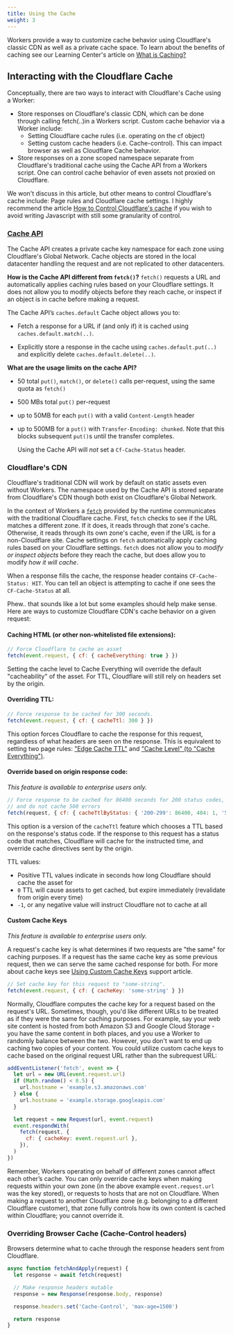 ```yaml
---
title: Using the Cache
weight: 3
---
```


Workers provide a way to customize cache behavior using Cloudflare's classic CDN as well as a private cache space. To learn about the benefits of caching see our Learning Center's article on [What is Caching?](https://www.cloudflare.com/learning/cdn/what-is-caching/)

## Interacting with the Cloudflare Cache

Conceptually, there are two ways to interact with Cloudflare's Cache using a Worker:

- Store responses on Cloudflare's classic CDN, which can be done through calling fetch(..)in a Workers script. Custom cache behavior via a Worker include:
  - Setting Cloudflare cache rules (i.e. operating on the cf object)
  - Setting custom cache headers (i.e. Cache-control). This can impact browser as well as Cloudflare Cache behavior.
- Store responses on a zone scoped namespace separate from Cloudflare's traditional cache using the Cache API from a Workers script. One can control cache behavior of even assets not proxied on Cloudflare.

We won't discuss in this article, but other means to control Cloudflare's cache include: Page rules and Cloudflare cache settings. I highly recommend the article [How to Control Cloudflare's cache](https://support.cloudflare.com/hc/en-us/articles/202775670) if you wish to avoid writing Javascript with still some granularity of control.

### [Cache API](/reference/apis/cache)

The Cache API creates a private cache key namespace for each zone using Cloudflare's Global Network. Cache objects are stored in the local datacenter handling the request and are not replicated to other datacenters.

**How is the Cache API different from `fetch()`?** `fetch()` requests a URL and automatically applies caching rules based on your Cloudflare settings. It does not allow you to modify objects before they reach cache, or inspect if an object is in cache before making a request.

The Cache API’s `caches.default` Cache object allows you to:

- Fetch a response for a URL if (and only if) it is cached using `caches.default.match(..)`.

- Explicitly store a response in the cache using `caches.default.put(..)` and explicitly delete `caches.default.delete(..)`.

**What are the usage limits on the cache API?**

- 50 total `put()`, `match()`, or `delete()` calls per-request, using the same quota as `fetch()`

- 500 MBs total `put()` per-request

- up to 50MB for each `put()` with a valid `Content-Length` header

- up to 500MB for a `put()` with `Transfer-Encoding: chunked`. Note that this blocks subsequent `put()`s until the transfer completes.

  Using the Cache API will _not_ set a `Cf-Cache-Status` header.

### Cloudflare's CDN

Cloudflare's traditional CDN will work by default on static assets even without Workers. The namespace used by the Cache API is stored separate from Cloudflare's CDN though both exist on Cloudflare's Global Network.

In the context of Workers a [`fetch`](/reference/apis/fetch) provided by the runtime communicates with the traditional Cloudflare cache. First, `fetch` checks to see if the URL matches a different zone. If it does, it reads through that zone's cache. Otherwise, it reads through its own zone's cache, even if the URL is for a non-Cloudflare site. Cache settings on `fetch` automatically apply caching rules based on your Cloudflare settings. `fetch` does not allow you to _modify or inspect objects_ before they reach the cache, but does allow you to modify _how it will cache_.

When a response fills the cache, the response header contains `CF-Cache-Status: HIT`. You can tell an object is attempting to cache if one sees the `CF-Cache-Status` at all.

Phew.. that sounds like a lot but some examples should help make sense. Here are ways to customize Cloudflare CDN's cache behavior on a given request:

#### Caching HTML (or other non-whitelisted file extensions):

```javascript
// Force Cloudflare to cache an asset
fetch(event.request, { cf: { cacheEverything: true } })
```

Setting the cache level to Cache Everything will override the default "cacheability" of the asset. For TTL, Cloudflare will still rely on headers set by the origin.

#### Overriding TTL:

```javascript
// Force response to be cached for 300 seconds.
fetch(event.request, { cf: { cacheTtl: 300 } })
```

This option forces Cloudflare to cache the response for this request, regardless of what headers are seen on the response. This is equivalent to setting two page rules: ["Edge Cache TTL"](https://support.cloudflare.com/hc/en-us/articles/200168376-What-does-edge-cache-expire-TTL-mean-) and ["Cache Level" (to "Cache Everything")](https://support.cloudflare.com/hc/en-us/articles/200172266-What-do-the-custom-caching-options-mean-in-Page-Rules-).

#### Override based on origin response code:

_This feature is available to enterprise users only._

```javascript
// Force response to be cached for 86400 seconds for 200 status codes, 1 second for 404,
// and do not cache 500 errors
fetch(request, { cf: { cacheTtlByStatus: { '200-299': 86400, 404: 1, '500-599': 0 } } })
```

This option is a version of the `cacheTtl` feature which chooses a TTL based on the response's status code. If the response to this request has a status code that matches, Cloudflare will cache for the instructed time, and override cache directives sent by the origin.

TTL values:

- Positive TTL values indicate in seconds how long Cloudflare should cache the asset for
- `0` TTL will cause assets to get cached, but expire immediately (revalidate from origin every time)
- `-1`, or any negative value will instruct Cloudflare not to cache at all

#### Custom Cache Keys

_This feature is available to enterprise users only._

A request's cache key is what determines if two requests are "the same" for caching purposes. If a request has the same cache key as some previous request, then we can serve the same cached response for both. For more about cache keys see [Using Custom Cache Keys](https://support.cloudflare.com/hc/en-us/articles/115004290387) support article.

```javascript
// Set cache key for this request to "some-string".
fetch(event.request, { cf: { cacheKey: 'some-string' } })
```

Normally, Cloudflare computes the cache key for a request based on the request's URL. Sometimes, though, you'd like different URLs to be treated as if they were the same for caching purposes. For example, say your web site content is hosted from both Amazon S3 and Google Cloud Storage - you have the same content in both places, and you use a Worker to randomly balance between the two. However, you don't want to end up caching two copies of your content. You could utilize custom cache keys to cache based on the original request URL rather than the subrequest URL:

```javascript
addEventListener('fetch', event => {
  let url = new URL(event.request.url)
  if (Math.random() < 0.5) {
    url.hostname = 'example.s3.amazonaws.com'
  } else {
    url.hostname = 'example.storage.googleapis.com'
  }

  let request = new Request(url, event.request)
  event.respondWith(
    fetch(request, {
      cf: { cacheKey: event.request.url },
    }),
  )
})
```

Remember, Workers operating on behalf of different zones cannot affect each other’s cache. You can only override cache keys when making requests within your own zone (in the above example `event.request.url` was the key stored), or requests to hosts that are not on Cloudflare. When making a request to another Cloudflare zone (e.g. belonging to a different Cloudflare customer), that zone fully controls how its own content is cached within Cloudflare; you cannot override it.

### Overriding Browser Cache (Cache-Control headers)

Browsers determine what to cache through the response headers sent from Cloudflare.

```javascript
async function fetchAndApply(request) {
  let response = await fetch(request)

  // Make response headers mutable
  response = new Response(response.body, response)

  response.headers.set('Cache-Control', 'max-age=1500')

  return response
}
```
